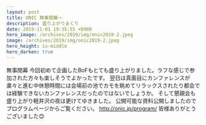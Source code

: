 ```yaml
---
layout: post
title: ONIC 無事閉幕〜
description: 盛り上がりまくり
date: 2019-11-01 19:35:55 +0900
hero_image: /archives/2019/img/onic2019-2.jpeg
image: /archives/2019/img/onic2019-2.jpeg
hero_height: is-middle
hero_darken: true
---
```

無事閉幕
今回初めて企画したBoFもとても盛り上がりました。ラフな感じで参加された方々も楽しそうでよかったです。
翌日は真面目にカンファレンスが粛々と進む中休憩時間には会場前の池でカモを眺めてリラックスされたり都会では経験できないカンファレンスだったのではないでしょうか。
そして懇親会も盛り上がり軽井沢の夜は更けてゆきました。
公開可能な資料公開しましたのでプログラムページからご覧ください。
http://onic.jp/program/
皆様ありがとうございました😊